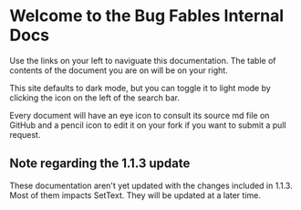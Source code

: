 # Welcome to the Bug Fables Internal Docs

Use the links on your left to naviguate this documentation. The table of contents of the document you are on will be on your right.

This site defaults to dark mode, but you can toggle it to light mode by clicking the icon on the left of the search bar.

Every document will have an eye icon to consult its source md file on GitHub and a pencil icon to edit it on your fork if you want to submit a pull request.

## Note regarding the 1.1.3 update
These documentation aren't yet updated with the changes included in 1.1.3. Most of them impacts SetText. They will be updated at a later time.

